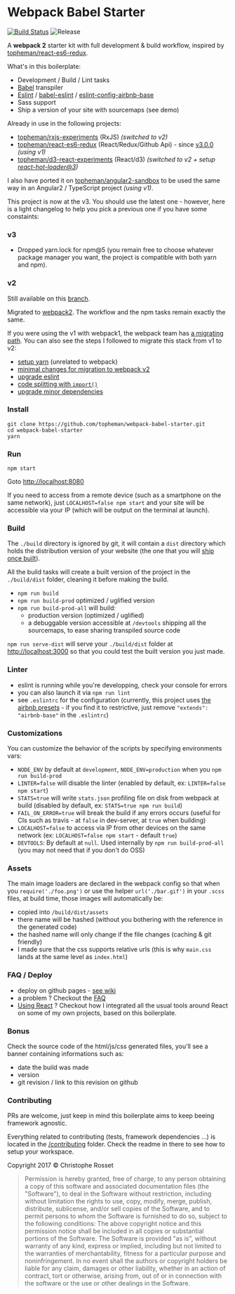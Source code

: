 Webpack Babel Starter
=====================

[![Build Status](https://travis-ci.org/topheman/webpack-babel-starter.svg?branch=master)](https://travis-ci.org/topheman/webpack-babel-starter)
![Release](https://img.shields.io/badge/release-v2-blue.svg)

A **webpack 2** starter kit with full development & build workflow, inspired by [topheman/react-es6-redux](https://github.com/topheman/react-es6-redux).

What's in this boilerplate:

* Development / Build / Lint tasks
* [Babel](https://babeljs.io/) transpiler
* [Eslint](http://eslint.org/) / [babel-eslint](https://github.com/babel/babel-eslint) / [eslint-config-airbnb-base](https://www.npmjs.com/package/eslint-config-airbnb-base)
* Sass support
* Ship a version of your site with sourcemaps (see demo)

Already in use in the following projects:

* [topheman/rxjs-experiments](https://github.com/topheman/rxjs-experiments) (RxJS) *(switched to v2)*
* [topheman/react-es6-redux](https://github.com/topheman/react-es6-redux) (React/Redux/Github Api) - since [v3.0.0](https://github.com/topheman/react-es6-redux/releases/tag/v3.0.0) *(using v1)*
* [topheman/d3-react-experiments](https://github.com/topheman/d3-react-experiments) (React/d3) *(switched to v2 + setup [react-hot-loader@3](https://github.com/topheman/d3-react-experiments/commit/8840b679e9b72310c7bb0a9749cab0a58a568f1f))*

I also have ported it on [topheman/angular2-sandbox](https://github.com/topheman/angular2-sandbox) to be used the same way in an Angular2 / TypeScript project *(using v1)*.

This project is now at the v3. You should use the latest one - however, here is a light changelog to help you pick a previous one if you have some constaints:

### v3

* Dropped yarn.lock for npm@5 (you remain free to choose whatever package manager you want, the project is compatible with both yarn and npm).

### v2

Still available on this [branch](https://github.com/topheman/webpack-babel-starter/tree/v2).

Migrated to [webpack2](https://webpack.js.org/). The workflow and the npm tasks remain exactly the same.

If you were using the v1 with webpack1, the webpack team has [a migrating path](https://webpack.js.org/guides/migrating/). You can also see the steps I followed to migrate this stack from v1 to v2:

* [setup yarn](https://github.com/topheman/webpack-babel-starter/commit/744efcc1b50c323799dec6555832e58d2c80bd6a) (unrelated to webpack)
* [minimal changes for migration to webpack v2](https://github.com/topheman/webpack-babel-starter/commit/848884d7ea85d86b7e5e2a504fe30eeb4aad6568)
* [upgrade eslint](https://github.com/topheman/webpack-babel-starter/commit/fa8d5d3eee6091d9e4dc0e9d97104947e04aa511)
* [code splitting with `import()`](https://github.com/topheman/webpack-babel-starter/commit/41dc1e1ccb540cc6214a93731acb578d86093634)
* [upgrade minor dependencies](https://github.com/topheman/webpack-babel-starter/commit/01d8ec53b49988dd39f88435fa91bd7e0444bce5)

### Install

```shell
git clone https://github.com/topheman/webpack-babel-starter.git
cd webpack-babel-starter
yarn
```

### Run

```shell
npm start
```

Goto [http://localhost:8080](http://localhost:8080)

If you need to access from a remote device (such as a smartphone on the same network), just `LOCALHOST=false npm start` and your site will be accessible via your IP (which will be output on the terminal at launch).

### Build

The `./build` directory is ignored by git, it will contain a `dist` directory which holds the distribution version of your website (the one that you will [ship once built](https://github.com/topheman/webpack-babel-starter/wiki#deploy)).

All the build tasks will create a built version of the project in the `./build/dist` folder, cleaning it before making the build.

* `npm run build`
* `npm run build-prod` optimized / uglified version
* `npm run build-prod-all` will build:
	* production version (optimized / uglified)
	* a debuggable version accessible at `/devtools` shipping all the sourcemaps, to ease sharing transpiled source code

`npm run serve-dist` will serve your `./build/dist` folder at [http://localhost:3000](http://localhost:3000) so that you could test the built version you just made.

### Linter

* eslint is running while you're developping, check your console for errors
* you can also launch it via `npm run lint`
* see `.eslintrc` for the configuration (currently, this project uses [the airbnb presets](https://www.npmjs.com/package/eslint-config-airbnb-base) - if you find it to restrictive, just remove `"extends": "airbnb-base"` in the `.eslintrc`)

### Customizations

You can customize the behavior of the scripts by specifying environments vars:

* `NODE_ENV` by default at `development`, `NODE_ENV=production` when you `npm run build-prod`
* `LINTER=false` will disable the linter (enabled by default, ex: `LINTER=false npm start`)
* `STATS=true` will write `stats.json` profiling file on disk from webpack at build (disabled by default, ex: `STATS=true npm run build`)
* `FAIL_ON_ERROR=true` will break the build if any errors occurs (useful for CIs such as travis - at `false` in dev-server, at `true` when building)
* `LOCALHOST=false` to access via IP from other devices on the same network (ex: `LOCALHOST=false npm start` - default `true`)
* `DEVTOOLS`: By default at `null`. Used internally by `npm run build-prod-all` (you may not need that if you don't do OSS)

### Assets

The main image loaders are declared in the webpack config so that when you `require('./foo.png')` or use the helper `url('./bar.gif')` in your `.scss` files, at build time, those images will automatically be:

* copied into `/build/dist/assets`
* there name will be hashed (without you bothering with the reference in the generated code)
* the hashed name will only change if the file changes (caching & git friendly)
* I made sure that the css supports relative urls (this is why `main.css` lands at the same level as `index.html`)

### FAQ / Deploy

* deploy on github pages - [see wiki](https://github.com/topheman/webpack-babel-starter/wiki#deploy)
* a problem ? Checkout the [FAQ](https://github.com/topheman/webpack-babel-starter/wiki#faq)
* [Using React](https://github.com/topheman/webpack-babel-starter/wiki#react-hot-reload) ? Checkout how I integrated all the usual tools around React on some of my own projects, based on this boilerplate.

### Bonus

Check the source code of the html/js/css generated files, you'll see a banner containing informations such as:

* date the build was made
* version
* git revision / link to this revision on github

### Contributing

PRs are welcome, just keep in mind this boilerplate aims to keep beeing framework agnostic.

Everything related to contributing (tests, framework dependencies ...) is located in the [/contributing](https://github.com/topheman/webpack-babel-starter/tree/master/contributing) folder. Check the readme in there to see how to setup your workspace.

Copyright 2017 © Christophe Rosset

> Permission is hereby granted, free of charge, to any person obtaining a copy of this software
> and associated documentation files (the "Software"), to deal in the Software without
> restriction, including without limitation the rights to use, copy, modify, merge, publish,
> distribute, sublicense, and/or sell copies of the Software, and to permit persons to whom the
> Software is furnished to do so, subject to the following conditions:
> The above copyright notice and this permission notice shall be included in all copies or
> substantial portions of the Software.
> The Software is provided "as is", without warranty of any kind, express or implied, including
> but not limited to the warranties of merchantability, fitness for a particular purpose and
> noninfringement. In no event shall the authors or copyright holders be liable for any claim,
> damages or other liability, whether in an action of contract, tort or otherwise, arising from,
> out of or in connection with the software or the use or other dealings in the Software.


